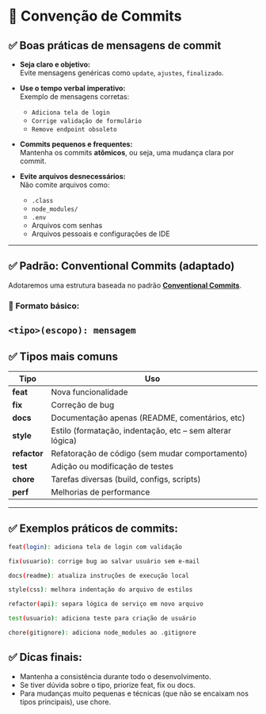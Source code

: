 # 📌 Convenção de Commits

## ✅ Boas práticas de mensagens de commit

- **Seja claro e objetivo:**  
  Evite mensagens genéricas como `update`, `ajustes`, `finalizado`.

- **Use o tempo verbal imperativo:**  
  Exemplo de mensagens corretas:  
  - `Adiciona tela de login`  
  - `Corrige validação de formulário`  
  - `Remove endpoint obsoleto`

- **Commits pequenos e frequentes:**  
  Mantenha os commits **atômicos**, ou seja, uma mudança clara por commit.

- **Evite arquivos desnecessários:**  
  Não comite arquivos como:
  - `.class`
  - `node_modules/`
  - `.env`
  - Arquivos com senhas
  - Arquivos pessoais e configurações de IDE

---

## ✅ Padrão: Conventional Commits (adaptado)

Adotaremos uma estrutura baseada no padrão **[Conventional Commits](https://www.conventionalcommits.org/en/v1.0.0/)**.

### 🔎 Formato básico:

`<tipo>(escopo): mensagem`
---

## ✅ Tipos mais comuns

| Tipo      | Uso                                 |
|---------- |------------------------------------ |
| **feat**  | Nova funcionalidade                 |
| **fix**   | Correção de bug                     |
| **docs**  | Documentação apenas (README, comentários, etc) |
| **style** | Estilo (formatação, indentação, etc – sem alterar lógica) |
| **refactor** | Refatoração de código (sem mudar comportamento) |
| **test**  | Adição ou modificação de testes     |
| **chore** | Tarefas diversas (build, configs, scripts) |
| **perf**  | Melhorias de performance            |

---

## ✅ Exemplos práticos de commits:

```bash
feat(login): adiciona tela de login com validação

fix(usuario): corrige bug ao salvar usuário sem e-mail

docs(readme): atualiza instruções de execução local

style(css): melhora indentação do arquivo de estilos

refactor(api): separa lógica de serviço em novo arquivo

test(usuario): adiciona teste para criação de usuário

chore(gitignore): adiciona node_modules ao .gitignore
```

## ✅ Dicas finais:
- Mantenha a consistência durante todo o desenvolvimento.
- Se tiver dúvida sobre o tipo, priorize feat, fix ou docs.
- Para mudanças muito pequenas e técnicas (que não se encaixam nos tipos principais), use chore.